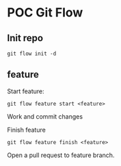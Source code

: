 # POC Git Flow

## Init repo

    git flow init -d

## feature

Start feature:

    git flow feature start <feature>

Work and commit changes

Finish feature

    git flow feature finish <feature>

Open a pull request to feature branch.

